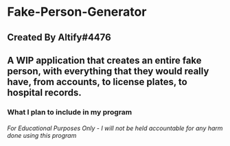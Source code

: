 # Fake-Person-Generator

## Created By Altify#4476

## A WIP application that creates an entire fake person, with everything that they would really have, from accounts, to license plates, to hospital records.

### What I plan to include in my program


###### For Educational Purposes Only - I will not be held accountable for any harm done using this program
